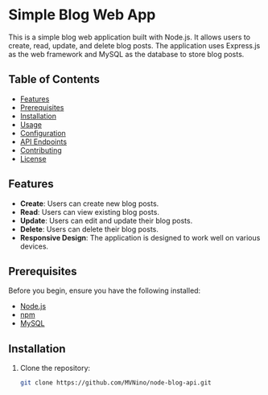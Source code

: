 # Simple Blog Web App

This is a simple blog web application built with Node.js. It allows users to create, read, update, and delete blog posts. The application uses Express.js as the web framework and MySQL as the database to store blog posts.

## Table of Contents

- [Features](#features)
- [Prerequisites](#prerequisites)
- [Installation](#installation)
- [Usage](#usage)
- [Configuration](#configuration)
- [API Endpoints](#api-endpoints)
- [Contributing](#contributing)
- [License](#license)

## Features

- **Create**: Users can create new blog posts.
- **Read**: Users can view existing blog posts.
- **Update**: Users can edit and update their blog posts.
- **Delete**: Users can delete their blog posts.
- **Responsive Design**: The application is designed to work well on various devices.

## Prerequisites

Before you begin, ensure you have the following installed:

- [Node.js](https://nodejs.org/)
- [npm](https://www.npmjs.com/)
- [MySQL](https://www.mysql.com/downloads/)

## Installation

1. Clone the repository:

   ```bash
   git clone https://github.com/MVNino/node-blog-api.git
